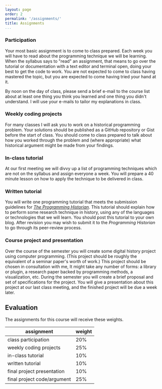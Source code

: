 ```yaml
---
layout: page
order: 2
permalink: '/assignments/'
title: Assignments
...
```


### Participation

Your most basic assignment is to come to class prepared. Each week you
will have to read about the programming technique we will be learning.
When the syllabus says to "read" an assignment, that means to go over
the tutorial or documentation with a text editor and terminal open,
doing your best to get the code to work. You are not expected to come to
class having mastered the topic, but you are expected to come having
tried your hand at it.

By noon on the day of class, please send a brief e-mail to the course
list about at least one thing you think you learned and one thing you
didn't understand. I will use your e-mails to tailor my explanations in
class.

### Weekly coding projects

For many classes I will ask you to work on a historical programming
problem. Your solutions should be published as a GitHub repository or
Gist before the start of class. You should come to class prepared to
talk about how you worked through the problem and (where appropriate)
what historical argument might be made from your findings.

### In-class tutorial

At our first meeting we will divvy up a list of programming techniques 
which are not on the syllabus and assign everyone a week. You will 
prepare a 40 minute lesson on how to apply the technique to be delivered 
in class.

### Written tutorial

You will write one programming tutorial that meets the submission
guidelines for *[The Programming Historian][]*. This tutorial should
explain how to perform some research technique in history, using any of
the languages or technologies that we will learn. You should post this
tutorial to your own blog. After revision you may wish to submit it to
the *Programming Historian* to go through its peer-review process.

  [The Programming Historian]: http://programminghistorian.org/submissions

### Course project and presentation

Over the course of the semester you will create some digital history
project using computer programming. (This project should be roughly the
equivalent of a seminar paper's worth of work.) This project should be
chosen in consultation with me, It might take any number of forms: a
library or plugin, a research paper backed by programming methods, a
visualization, etc. During the semester you will create a brief proposal
and set of specifications for the project. You will give a presentation
about this project at our last class meeting, and the finished project
will be due a week later.

## Evaluation

The assignments for this course will receive these weights.

  | assignment                        | weight
  | --------------------------------  | --------
  | class participation               | 20%
  | weekly coding projects            | 25%
  | in-class tutorial                 | 10%
  | written tutorial                  | 10%
  | final project presentation        | 10%
  | final project code/argument       | 25%
